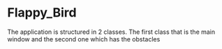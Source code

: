 # Flappy_Bird

The application is structured in 2 classes. The first class that is the main window and the second one which has the obstacles

